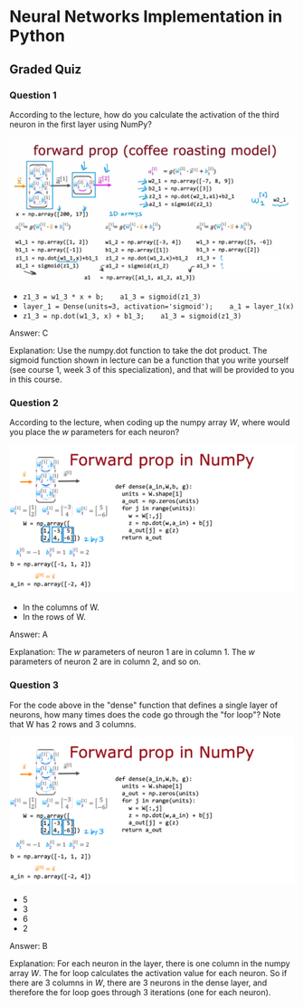 # Neural Networks Implementation in Python

## Graded Quiz

### Question 1

According to the lecture, how do you calculate the activation of the third neuron in the first layer using NumPy?

![Implementation](./images/C2_W1_Q4_Implementation.jpg)

- `z1_3 = w1_3 * x + b;    a1_3 = sigmoid(z1_3)`
- `layer_1 = Dense(units=3, activation='sigmoid');    a_1 = layer_1(x)`
- `z1_3 = np.dot(w1_3, x) + b1_3;    a1_3 = sigmoid(z1_3)`

Answer: C

Explanation: Use the numpy.dot function to take the dot product. The sigmoid function shown in lecture can be a function that you write yourself (see course 1, week 3 of this specialization), and that will be provided to you in this course.

### Question 2

According to the lecture, when coding up the numpy array $W$, where would you place the $w$ parameters for each neuron?

![ForwardProp](./images/C2_W1_Q4_ForwardProp.png)

- In the columns of W.
- In the rows of W.

Answer: A

Explanation: The $w$ parameters of neuron 1 are in column 1. The $w$ parameters of neuron 2 are in column 2, and so on.

### Question 3

For the code above in the "dense" function that defines a single layer of neurons, how many times does the code go through the "for loop"? Note that W has 2 rows and 3 columns.

![ForwardProp](./images/C2_W1_Q4_ForwardProp.png)

- 5
- 3
- 6
- 2

Answer: B

Explanation: For each neuron in the layer, there is one column in the numpy array $W$. The for loop calculates the activation value for each neuron. So if there are 3 columns in $W$, there are 3 neurons in the dense layer, and therefore the for loop goes through 3 iterations (one for each neuron).

